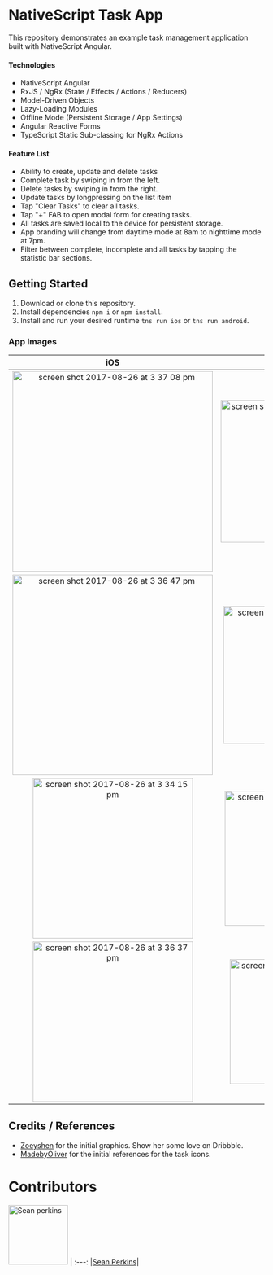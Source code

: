 # NativeScript Task App
This repository demonstrates an example task management application built with NativeScript Angular.

#### Technologies
- NativeScript Angular
- RxJS / NgRx (State / Effects / Actions / Reducers)
- Model-Driven Objects
- Lazy-Loading Modules
- Offline Mode (Persistent Storage / App Settings)
- Angular Reactive Forms
- TypeScript Static Sub-classing for NgRx Actions

#### Feature List
- Ability to create, update and delete tasks
- Complete task by swiping in from the left.
- Delete tasks by swiping in from the right.
- Update tasks by longpressing on the list item
- Tap "Clear Tasks" to clear all tasks.
- Tap "+" FAB to open modal form for creating tasks.
- All tasks are saved local to the device for persistent storage.
- App branding will change from daytime mode at 8am to nighttime mode at 7pm.
- Filter between complete, incomplete and all tasks by tapping the statistic bar sections.

## Getting Started
1. Download or clone this repository.
2. Install dependencies `npm i` or `npm install`.
3. Install and run your desired runtime `tns run ios` or `tns run android`.


### App Images

|iOS|Android|
|:---:|:---:|
|<img width="394" alt="screen shot 2017-08-26 at 3 37 08 pm" src="https://user-images.githubusercontent.com/13732623/29744518-6f2bc1e8-8a74-11e7-8674-9988d56d56a3.png">|<img width="280" alt="screen shot 2017-08-26 at 8 43 18 pm" src="https://user-images.githubusercontent.com/13732623/29746170-a6c95f18-8a9f-11e7-9737-ec21b3d05ddf.png">|
|<img width="394" alt="screen shot 2017-08-26 at 3 36 47 pm" src="https://user-images.githubusercontent.com/13732623/29744521-7be4fd14-8a74-11e7-997d-00eb709f45ee.png">|<img width="270" alt="screen shot 2017-08-26 at 8 42 15 pm" src="https://user-images.githubusercontent.com/13732623/29746158-689648c8-8a9f-11e7-937d-2184b3e1c705.png">|
|<img width="315" alt="screen shot 2017-08-26 at 3 34 15 pm" src="https://user-images.githubusercontent.com/13732623/29744515-48434e3e-8a74-11e7-9544-115fd997122d.png">|<img width="265" alt="screen shot 2017-08-26 at 8 43 12 pm" src="https://user-images.githubusercontent.com/13732623/29746172-b7fb85f4-8a9f-11e7-879b-c3bce1077523.png">|
<img width="315" alt="screen shot 2017-08-26 at 3 36 37 pm" src="https://user-images.githubusercontent.com/13732623/29744523-84d312c6-8a74-11e7-987d-3039a7054095.png">|<img width="245" alt="screen shot 2017-08-26 at 8 42 50 pm" src="https://user-images.githubusercontent.com/13732623/29746166-81752058-8a9f-11e7-9d12-961177ca5d7b.png">|

## Credits / References
* [Zoeyshen](https://dribbble.com/zoeyshen) for the initial graphics. Show her some love on Dribbble.
* [MadebyOliver](https://www.flaticon.com/authors/madebyoliver) for the initial references for the task icons.

# Contributors

[<img alt="Sean perkins" src="https://avatars1.githubusercontent.com/u/13732623?v=3&s=117" width="117">](https://github.com/sean-perkins) |
:---:
|[Sean Perkins](https://github.com/sean-perkins)|
